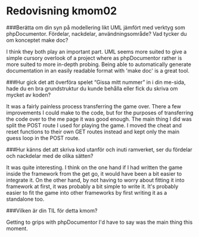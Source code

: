 ---
---
Redovisning kmom02
=========================

###Berätta om din syn på modellering likt UML jämfört med verktyg som phpDocumentor. Fördelar, nackdelar, användningsområde? Vad tycker du om konceptet make doc?

I think they both play an important part. UML seems more suited to give a simple cursory overlook of a project where as phpDocumentor rather is more suited to more in-depth probing. Being able to automatically generate documentation in an easily readable format with 'make doc' is a great tool. 

###Hur gick det att överföra spelet “Gissa mitt nummer” in i din me-sida, hade du en bra grundstruktur du kunde behålla eller fick du skriva om mycket av koden?

It was a fairly painless process transferring the game over. There a few improvements I could make to the code, but for the purposes of transferring the code over to the me page it was good enough. The main thing I did was split the POST route I used for playing the game. I moved the cheat and reset functions to their own GET routes instead and kept only the main guess loop in the POST route.

###Hur känns det att skriva kod utanför och inuti ramverket, ser du fördelar och nackdelar med de olika sätten?

It was quite interesting. I think on the one hand if I had written the game inside the framework from the get go, it would have been a bit easier to integrate it. On the other hand, by not having to worry about fitting it into framework at first, it was probably a bit simple to write it. It's probably easier to fit the game into other frameworks by first writing it as a standalone too.

###Vilken är din TIL för detta kmom?

Getting to grips with phpDocumentor I'd have to say was the main thing this moment.
